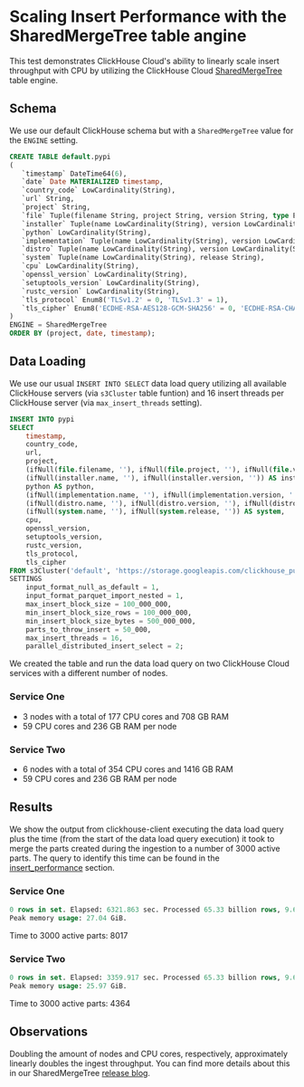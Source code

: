# Scaling Insert Performance with the SharedMergeTree table angine

This test demonstrates ClickHouse Cloud's ability to linearly scale insert throughput with CPU by utilizing the ClickHouse Cloud [SharedMergeTree](https://clickhouse.com/blog/clickhouse-cloud-boosts-performance-with-sharedmergetree-and-lightweight-updates) table engine.

## Schema

We use our default ClickHouse schema but with a `SharedMergeTree` value for the `ENGINE` setting.

```sql
CREATE TABLE default.pypi
(
   `timestamp` DateTime64(6),
   `date` Date MATERIALIZED timestamp,
   `country_code` LowCardinality(String),
   `url` String,
   `project` String,
   `file` Tuple(filename String, project String, version String, type Enum8('bdist_wheel' = 0, 'sdist' = 1, 'bdist_egg' = 2, 'bdist_wininst' = 3, 'bdist_dumb' = 4, 'bdist_msi' = 5, 'bdist_rpm' = 6, 'bdist_dmg' = 7)),
   `installer` Tuple(name LowCardinality(String), version LowCardinality(String)),
   `python` LowCardinality(String),
   `implementation` Tuple(name LowCardinality(String), version LowCardinality(String)),
   `distro` Tuple(name LowCardinality(String), version LowCardinality(String), id LowCardinality(String), libc Tuple(lib Enum8('' = 0, 'glibc' = 1, 'libc' = 2), version LowCardinality(String))),
   `system` Tuple(name LowCardinality(String), release String),
   `cpu` LowCardinality(String),
   `openssl_version` LowCardinality(String),
   `setuptools_version` LowCardinality(String),
   `rustc_version` LowCardinality(String),
   `tls_protocol` Enum8('TLSv1.2' = 0, 'TLSv1.3' = 1),
   `tls_cipher` Enum8('ECDHE-RSA-AES128-GCM-SHA256' = 0, 'ECDHE-RSA-CHACHA20-POLY1305' = 1, 'ECDHE-RSA-AES128-SHA256' = 2, 'TLS_AES_256_GCM_SHA384' = 3, 'AES128-GCM-SHA256' = 4, 'TLS_AES_128_GCM_SHA256' = 5, 'ECDHE-RSA-AES256-GCM-SHA384' = 6, 'AES128-SHA' = 7, 'ECDHE-RSA-AES128-SHA' = 8)
)
ENGINE = SharedMergeTree
ORDER BY (project, date, timestamp);
```

## Data Loading


We use our usual `INSERT INTO SELECT` data load query utilizing all available ClickHouse servers (via `s3Cluster` table funtion) and 16 insert threads per ClickHouse server (via `max_insert_threads` setting).

```sql
INSERT INTO pypi
SELECT
	timestamp,
	country_code,
	url,
	project,
	(ifNull(file.filename, ''), ifNull(file.project, ''), ifNull(file.version, ''), ifNull(file.type, '')) AS file,
	(ifNull(installer.name, ''), ifNull(installer.version, '')) AS installer,
	python AS python,
	(ifNull(implementation.name, ''), ifNull(implementation.version, '')) AS implementation,
	(ifNull(distro.name, ''), ifNull(distro.version, ''), ifNull(distro.id, ''), (ifNull(distro.libc.lib, ''), ifNull(distro.libc.version, ''))) AS distro,
	(ifNull(system.name, ''), ifNull(system.release, '')) AS system,
	cpu,
	openssl_version,
	setuptools_version,
	rustc_version,
	tls_protocol,
	tls_cipher
FROM s3Cluster('default', 'https://storage.googleapis.com/clickhouse_public_datasets/pypi/file_downloads/sample/2023/*.parquet', 'Parquet', 'timestamp DateTime64(6), country_code LowCardinality(String), url String, project String, `file.filename` String, `file.project` String, `file.version` String, `file.type` String, `installer.name` String, `installer.version` String, python String, `implementation.name` String, `implementation.version` String, `distro.name` String, `distro.version` String, `distro.id` String, `distro.libc.lib` String, `distro.libc.version` String, `system.name` String, `system.release` String, cpu String, openssl_version String, setuptools_version String, rustc_version String,tls_protocol String, tls_cipher String')
SETTINGS
    input_format_null_as_default = 1,
    input_format_parquet_import_nested = 1,
    max_insert_block_size = 100_000_000,
    min_insert_block_size_rows = 100_000_000,
    min_insert_block_size_bytes = 500_000_000,
    parts_to_throw_insert = 50_000,
    max_insert_threads = 16,
    parallel_distributed_insert_select = 2;
```

We created the table and run the data load query on two ClickHouse Cloud services with a different number of nodes.

### Service One
- 3 nodes with a total of 177 CPU cores and 708 GB RAM
- 59 CPU cores and 236 GB RAM per node
###  Service Two
- 6 nodes with a total of 354 CPU cores and 1416 GB RAM
- 59 CPU cores and 236 GB RAM per node


## Results

We show the output from clickhouse-client executing the data load query plus the time (from the start of the data load query execution) it took to merge the parts created during the ingestion to a number of 3000 active parts. The query to identify this time can be found in the [insert_performance](../../insert_performance/#misc) section.

### Service One
```sql
0 rows in set. Elapsed: 6321.863 sec. Processed 65.33 billion rows, 9.60 TB (10.33 million rows/s., 1.52 GB/s.)
Peak memory usage: 27.04 GiB.
```

Time to 3000 active parts:
8017

### Service Two
```sql
0 rows in set. Elapsed: 3359.917 sec. Processed 65.33 billion rows, 9.60 TB (19.44 million rows/s., 2.86 GB/s.)
Peak memory usage: 25.97 GiB.
```
Time to 3000 active parts:
4364

## Observations

Doubling the amount of nodes and CPU cores, respectively, approximately linearly doubles the ingest throughput.
You can find more details about this in our SharedMergeTree [release blog](https://clickhouse.com/blog/clickhouse-cloud-boosts-performance-with-sharedmergetree-and-lightweight-updates).
